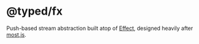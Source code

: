 # @typed/fx

Push-based stream abstraction built atop of [Effect](https://github.com/Effect-TS/io), designed heavily after [most.js](https://github.com/mostjs/core).